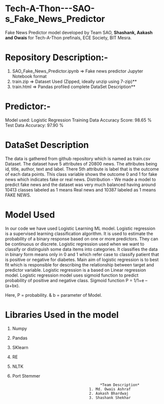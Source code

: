 # Tech-A-Thon---SAO-s_Fake_News_Predictor
Fake News Predictor model developed by Team SAO, **Shashank, Aakash and Owais** for Tech-A-Thon prefinals, ECE Society, BIT Mesra.


# Repository Description:-

1. SAO_Fake_News_Predictor.ipynb => Fake news predictor Jupyter Notebook format
2. train.zip => Dataset Used (Zipped, ideally unzip using 7-zip)** 
3. train.html => Pandas profiled complete DataSet Description**

# Predictor:-

Model used: Logistic Regression
Training Data Accuracy Score: 98.65 %
Test Data Accuracy: 97.90 %


# DataSet Description
The data is gathered from github repository which is named as train.csv Dataset. The dataset have 5 attributes of  20800 news. The attributes being id, title, author, text and label.
There 5th attribute is label that is the outcome of each data points. This class variable shows the outcome 0 and 1 for fake news which indicates fake or real news.
Distribution - We made a model to predict fake news and the dataset was very much balanced having around 10413 classes labeled as 1 means Real news and 10387 labeled as 1 means FAKE NEWS.

# Model Used
In our code we have used Logistic Learning ML model. Logistic regression is a supervised learning classification algorithm. It is used to estimate the probability of a binary response based on one or more predictors. They can be continuous or discrete. Logistic regression used when we want to classify or distinguish some data items into categories. It classifies the data in binary form means only in 0 and 1 which refer case to classify patient that is positive or negative for diabetes. Main aim of logistic regression is to best fit which is responsible for describing the relationship between target and predictor variable. Logistic regression is a based on Linear regression model. Logistic regression model uses sigmoid function to predict probability of positive and negative class.
Sigmoid function P = 1/1+e – (a+bx).

Here, P = probability.
     & b = parameter of Model.
 
 
 
# Libraries Used in the model
1.   Numpy
2.   Pandas 
3.   SKlearn 
4.   RE
5.   NLTK
6.   Port Stemmer

                                                 *Team Description*
                                            1. Md. Owais Ashraf 
                                            2. Aakash Bhardwaj
                                            3. Shashank Shekhar
                                                                   






